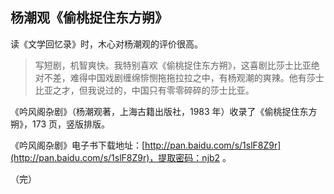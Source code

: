 ## 杨潮观《偷桃捉住东方朔》

读《文学回忆录》时，木心对杨潮观的评价很高。

> 写短剧，机智爽快。我特别喜欢《偷桃捉住东方朔》，这喜剧比莎士比亚绝对不差，难得中国戏剧缠绵悱恻拖拖拉拉之中，有杨观潮的爽辣。他有莎士比亚之才，但我说过的，中国只有零零碎碎的莎士比亚。

《吟风阁杂剧》（杨潮观著，上海古籍出版社，1983 年）收录了《偷桃捉住东方朔》，173 页，竖版排版。

《吟风阁杂剧》电子书下载地址：[http://pan.baidu.com/s/1slF8Z9r](http://pan.baidu.com/s/1slF8Z9r)，提取密码：njb2 。

（完）
